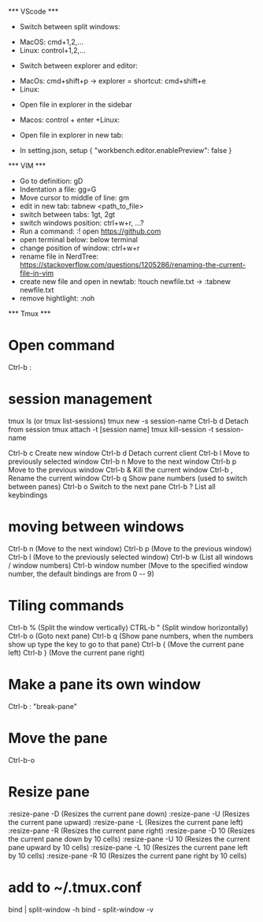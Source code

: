 *** VScode ***
- Switch between split windows:
+ MacOS: cmd+1,2,...
+ Linux: control+1,2,...
- Switch between explorer and editor:
+ MacOs: cmd+shift+p -> explorer = shortcut: cmd+shift+e
+ Linux:

- Open file in explorer in the sidebar
+ Macos: control + enter
+Linux:

- Open file in explorer in new tab:
+ In setting.json, setup 
{
  "workbench.editor.enablePreview": false
}


*** VIM ***
- Go to definition: gD
- Indentation a file: gg=G
- Move cursor to middle of line: gm
- edit in new tab: tabnew <path_to_file>
- switch between tabs: 1gt, 2gt
- switch windows position: ctrl+w+r, ...?
- Run a command: :! open https://github.com
- open terminal below: below terminal
- change position of window: ctrl+w+r
- rename file in NerdTree: https://stackoverflow.com/questions/1205286/renaming-the-current-file-in-vim
- create new file and open in newtab: !touch newfile.txt    -> :tabnew newfile.txt 
- remove hightlight: :noh


*** Tmux ***
# Open command
Ctrl-b :
# session management
tmux ls (or tmux list-sessions)
tmux new -s session-name
Ctrl-b d Detach from session
tmux attach -t [session name]
tmux kill-session -t session-name

Ctrl-b c Create new window
Ctrl-b d Detach current client
Ctrl-b l Move to previously selected window
Ctrl-b n Move to the next window
Ctrl-b p Move to the previous window
Ctrl-b & Kill the current window
Ctrl-b , Rename the current window
Ctrl-b q Show pane numbers (used to switch between panes)
Ctrl-b o Switch to the next pane
Ctrl-b ? List all keybindings

# moving between windows
Ctrl-b n (Move to the next window)
Ctrl-b p (Move to the previous window)
Ctrl-b l (Move to the previously selected window)
Ctrl-b w (List all windows / window numbers)
Ctrl-b window number (Move to the specified window number, the
default bindings are from 0 -- 9)

# Tiling commands
Ctrl-b % (Split the window vertically)
CTRL-b " (Split window horizontally)
Ctrl-b o (Goto next pane)
Ctrl-b q (Show pane numbers, when the numbers show up type the key to go to that pane)
Ctrl-b { (Move the current pane left)
Ctrl-b } (Move the current pane right)

# Make a pane its own window
Ctrl-b : "break-pane"
# Move the pane
Ctrl-b-o
# Resize pane
:resize-pane -D (Resizes the current pane down)
:resize-pane -U (Resizes the current pane upward)
:resize-pane -L (Resizes the current pane left)
:resize-pane -R (Resizes the current pane right)
:resize-pane -D 10 (Resizes the current pane down by 10 cells)
:resize-pane -U 10 (Resizes the current pane upward by 10 cells)
:resize-pane -L 10 (Resizes the current pane left by 10 cells)
:resize-pane -R 10 (Resizes the current pane right by 10 cells)
# add to ~/.tmux.conf
bind | split-window -h
bind - split-window -v

